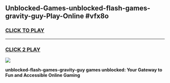 
## Unblocked-Games-unblocked-flash-games-gravity-guy-Play-Online #vfx8o
<h3>
<a href="https://news.freeplayer.one?title=unblocked-flash-games-gravity-guy&ref=3">CLICK TO PLAY</a></h3>
<hr>

<h3>
<a href="https://news.freeplayer.one?title=unblocked-flash-games-gravity-guy&ref=3">CLICK 2 PLAY</a>
  
</h3>

<a href="https://news.freeplayer.one?title=unblocked-flash-games-gravity-guy&ref=3"><img src="https://clearcache.store/games.png"></a>


**unblocked-flash-games-gravity-guy games unblocked: Your Gateway to Fun and Accessible Online Gaming**
